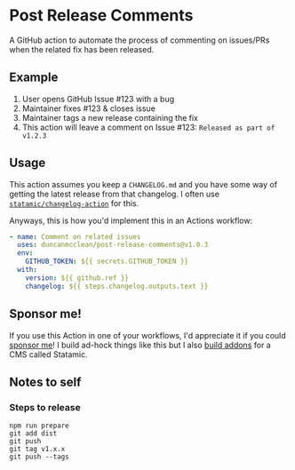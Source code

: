 # Post Release Comments

A GitHub action to automate the process of commenting on issues/PRs when the related fix has been released.

## Example

1. User opens GitHub Issue #123 with a bug
2. Maintainer fixes #123 & closes issue
3. Maintainer tags a new release containing the fix
4. This action will leave a comment on Issue #123: `Released as part of v1.2.3`

## Usage

This action assumes you keep a `CHANGELOG.md` and you have some way of getting the latest release from that changelog. I often use [`statamic/changelog-action`](https://github.com/statamic/changelog-action) for this.

Anyways, this is how you'd implement this in an Actions workflow:

```yaml
- name: Comment on related issues
  uses: duncanmcclean/post-release-comments@v1.0.3
  env:
    GITHUB_TOKEN: ${{ secrets.GITHUB_TOKEN }}
  with:
    version: ${{ github.ref }}
    changelog: ${{ steps.changelog.outputs.text }}
```

## Sponsor me!

If you use this Action in one of your workflows, I'd appreciate it if you could [sponsor me](https://github.com/sponsors/duncanmcclean)! I build ad-hock things like this but I also [build addons](https://github.com/doublethreedigital) for a CMS called Statamic.

## Notes to self

### Steps to release

```
npm run prepare
git add dist
git push
git tag v1.x.x
git push --tags
```
